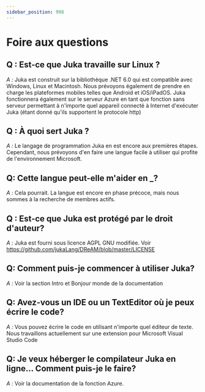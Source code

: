 ```yaml
---
sidebar_position: 998
---
```


# Foire aux questions

## Q : Est-ce que Juka travaille sur Linux ?
*A :* Juka est construit sur la bibliothèque .NET 6.0 qui est compatible avec Windows, Linux et Macintosh. Nous prévoyons également de prendre en charge les plateformes mobiles telles que Android et iOS/iPadOS. Juka fonctionnera également sur le serveur Azure en tant que fonction sans serveur permettant à n'importe quel appareil connecté à Internet d'exécuter Juka (étant donné qu'ils supportent le protocole http)

## Q : À quoi sert Juka ?
*A :* Le langage de programmation Juka en est encore aux premières étapes. Cependant, nous prévoyons d'en faire une langue facile à utiliser qui profite de l'environnement Microsoft.

## Q: Cette langue peut-elle m'aider en _?
*A :* Cela pourrait. La langue est encore en phase précoce, mais nous sommes à la recherche de membres actifs.


## Q : Est-ce que Juka est protégé par le droit d'auteur?
*A :* Juka est fourni sous licence AGPL GNU modifiée. Voir https://github.com/jukaLang/DReAM/blob/master/LICENSE

## Q: Comment puis-je commencer à utiliser Juka?
*A :* Voir la section Intro et Bonjour monde de la documentation

## Q: Avez-vous un IDE ou un TextEditor où je peux écrire le code?
*A :* Vous pouvez écrire le code en utilisant n'importe quel éditeur de texte. Nous travaillons actuellement sur une extension pour Microsoft Visual Studio Code

## Q: Je veux héberger le compilateur Juka en ligne... Comment puis-je le faire?
*A :* Voir la documentation de la fonction Azure.